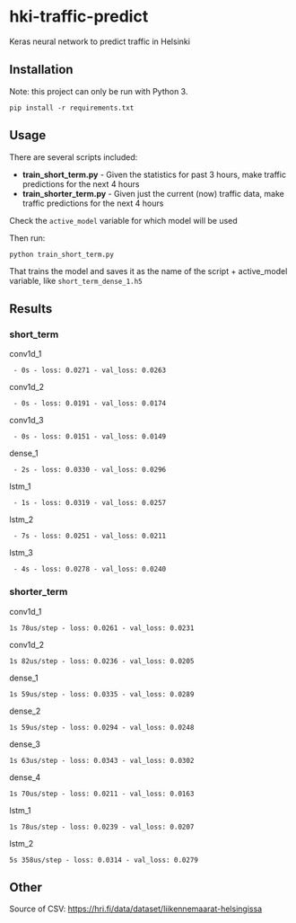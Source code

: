 # hki-traffic-predict

Keras neural network to predict traffic in Helsinki

## Installation

Note: this project can only be run with Python 3.

`pip install -r requirements.txt`

## Usage

There are several scripts included:

- **train_short_term.py** - Given the statistics for past 3 hours, make traffic predictions for the next 4 hours
- **train_shorter_term.py** - Given just the current (now) traffic data, make traffic predictions for the next 4 hours

Check the `active_model` variable for which model will be used

Then run:

`python train_short_term.py`

That trains the model and saves it as the name of the script + active\_model variable, like `short_term_dense_1.h5`

## Results

### short_term

conv1d_1

` - 0s - loss: 0.0271 - val_loss: 0.0263`

conv1d_2

` - 0s - loss: 0.0191 - val_loss: 0.0174`

conv1d_3

` - 0s - loss: 0.0151 - val_loss: 0.0149`

dense_1

` - 2s - loss: 0.0330 - val_loss: 0.0296`

lstm_1

` - 1s - loss: 0.0319 - val_loss: 0.0257`

lstm_2

` - 7s - loss: 0.0251 - val_loss: 0.0211`

lstm_3

` - 4s - loss: 0.0278 - val_loss: 0.0240`

### shorter_term

conv1d_1

`1s 78us/step - loss: 0.0261 - val_loss: 0.0231`

conv1d_2

`1s 82us/step - loss: 0.0236 - val_loss: 0.0205`

dense_1 

`1s 59us/step - loss: 0.0335 - val_loss: 0.0289`

dense_2

`1s 59us/step - loss: 0.0294 - val_loss: 0.0248`

dense_3

`1s 63us/step - loss: 0.0343 - val_loss: 0.0302`

dense_4

`1s 70us/step - loss: 0.0211 - val_loss: 0.0163`

lstm_1

`1s 78us/step - loss: 0.0239 - val_loss: 0.0207`

lstm_2

`5s 358us/step - loss: 0.0314 - val_loss: 0.0279`

## Other

Source of CSV: https://hri.fi/data/dataset/liikennemaarat-helsingissa

